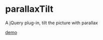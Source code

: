 # parallaxTilt
A jQuery plug-in, tilt the picture with parallax

[demo](https://lnowave.github.io/parallaxTilt/)
